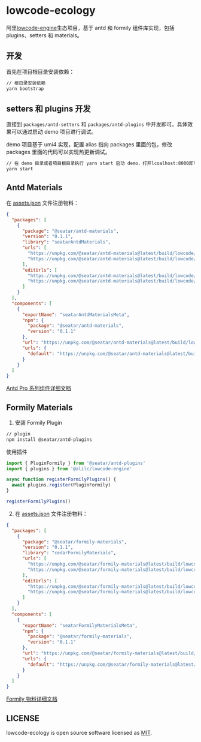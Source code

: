 # lowcode-ecology

阿里[lowcode-engine](https://lowcode-engine.cn/)生态项目，基于 antd 和 formily 组件库实现，包括 plugins、setters 和 materials。

## 开发

首先在项目根目录安装依赖：

```bash
// 根目录安装依赖
yarn bootstrap
```

## setters 和 plugins 开发

直接到 `packages/antd-setters` 和 `packages/antd-plugins` 中开发即可。具体效果可以通过启动 demo 项目进行调试。

demo 项目基于 umi4 实现，配置 alias 指向 packages 里面的包，修改 packages 里面的代码可以实现热更新调试。

```bash
// 在 demo 目录或者项目根目录执行 yarn start 启动 demo，打开lcoalhost:8000即可访问
yarn start
```

## Antd Materials

在 [assets.json](/demo/src/assets/assets.json) 文件注册物料：

```json
{
  "packages": [
    {
      "package": "@seatar/antd-materials",
      "version": "0.1.1",
      "library": "seatarAntdMaterials",
      "urls": [
        "https://unpkg.com/@seatar/antd-materials@latest/build/lowcode/view.js",
        "https://unpkg.com/@seatar/antd-materials@latest/build/lowcode/view.css"
      ],
      "editUrls": [
        "https://unpkg.com/@seatar/antd-materials@latest/build/lowcode/view.js",
        "https://unpkg.com/@seatar/antd-materials@latest/build/lowcode/view.css"
      ]
    }
  ],
  "components": [
    {
      "exportName": "seatarAntdMaterialsMeta",
      "npm": {
        "package": "@seatar/antd-materials",
        "version": "0.1.1"
      },
      "url": "https://unpkg.com/@seatar/antd-materials@latest/build/lowcode/meta.js",
      "urls": {
        "default": "https://unpkg.com/@seatar/antd-materials@latest/build/lowcode/meta.js"
      }
    }
  ]
}
```

[Antd Pro 系列组件详细文档](packages/antd-materials)

## Formily Materials

1. 安装 Formily Plugin

```bash
// plugin
npm install @seatar/antd-plugins
```

使用插件

```javascript
import { PluginFormily } from '@seatar/antd-plugins'
import { plugins } from '@alilc/lowcode-engine'

async function registerFormilyPlugins() {
  await plugins.register(PluginFormily)
}

registerFormilyPlugins()
```

2. 在 [assets.json](/demo/src/assets/assets.json) 文件注册物料：

```json
{
  "packages": [
    {
      "package": "@seatar/formily-materials",
      "version": "0.1.1",
      "library": "cedarFormilyMaterials",
      "urls": [
        "https://unpkg.com/@seatar/formily-materials@latest/build/lowcode/view.js",
        "https://unpkg.com/@seatar/formily-materials@latest/build/lowcode/view.css"
      ],
      "editUrls": [
        "https://unpkg.com/@seatar/formily-materials@latest/build/lowcode/view.js",
        "https://unpkg.com/@seatar/formily-materials@latest/build/lowcode/view.css"
      ]
    }
  ],
  "components": [
    {
      "exportName": "seatarFormilyMaterialsMeta",
      "npm": {
        "package": "@seatar/formily-materials",
        "version": "0.1.1"
      },
      "url": "https://unpkg.com/@seatar/formily-materials@latest/build/lowcode/meta.js",
      "urls": {
        "default": "https://unpkg.com/@seatar/formily-materials@latest/build/lowcode/meta.js"
      }
    }
  ]
}
```

[Formily 物料详细文档](packages/formily-materials)

## LICENSE

lowcode-ecology is open source software licensed as [MIT](https://github.com/cedar-low-code/lowcode-ecology/blob/main/LICENSE.md).
